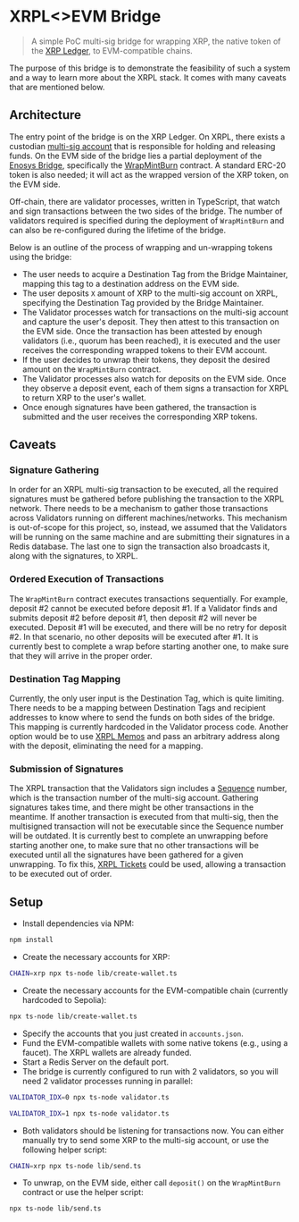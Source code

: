 # XRPL<>EVM Bridge

> A simple PoC multi-sig bridge for wrapping XRP, the native token of the [XRP Ledger](https://xrpl.org/), to EVM-compatible chains.

The purpose of this bridge is to demonstrate the feasibility of such a system and a way to learn more about the XRPL stack. It comes with many caveats that are mentioned below.

## Architecture

The entry point of the bridge is on the XRP Ledger. On XRPL, there exists a custodian [multi-sig account](https://xrpl.org/multi-signing.html) that is responsible for holding and releasing funds. On the EVM side of the bridge lies a partial deployment of the [Enosys Bridge](https://github.com/flrfinance/bridge-contracts), specifically the [WrapMintBurn](https://github.com/flrfinance/bridge-contracts/blob/main/src/WrapMintBurn.sol) contract. A standard ERC-20 token is also needed; it will act as the wrapped version of the XRP token, on the EVM side.

Off-chain, there are validator processes, written in TypeScript, that watch and sign transactions between the two sides of the bridge. The number of validators required is specified during the deployment of `WrapMintBurn` and can also be re-configured during the lifetime of the bridge.

Below is an outline of the process of wrapping and un-wrapping tokens using the bridge:
- The user needs to acquire a Destination Tag from the Bridge Maintainer, mapping this tag to a destination address on the EVM side.
- The user deposits `X` amount of XRP to the multi-sig account on XRPL, specifying the Destination Tag provided by the Bridge Maintainer.
- The Validator processes watch for transactions on the multi-sig account and capture the user's deposit. They then attest to this transaction on the EVM side. Once the transaction has been attested by enough validators (i.e., quorum has been reached), it is executed and the user receives the corresponding wrapped tokens to their EVM account.
- If the user decides to unwrap their tokens, they deposit the desired amount on the `WrapMintBurn` contract.
- The Validator processes also watch for deposits on the EVM side. Once they observe a deposit event, each of them signs a transaction for XRPL to return XRP to the user's wallet.
- Once enough signatures have been gathered, the transaction is submitted and the user receives the corresponding XRP tokens.

## Caveats

### Signature Gathering

In order for an XRPL multi-sig transaction to be executed, all the required signatures must be gathered before publishing the transaction to the XRPL network. There needs to be a mechanism to gather those transactions across Validators running on different machines/networks. This mechanism is out-of-scope for this project, so, instead, we assumed that the Validators will be running on the same machine and are submitting their signatures in a Redis database. The last one to sign the transaction also broadcasts it, along with the signatures, to XRPL.

### Ordered Execution of Transactions

The `WrapMintBurn` contract executes transactions sequentially. For example, deposit #2 cannot be executed before deposit #1. If a Validator finds and submits deposit #2 before deposit #1, then deposit #2 will never be executed. Deposit #1 will be executed, and there will be no retry for deposit #2. In that scenario, no other deposits will be executed after #1. It is currently best to complete a wrap before starting another one, to make sure that they will arrive in the proper order.

### Destination Tag Mapping

Currently, the only user input is the Destination Tag, which is quite limiting. There needs to be a mapping between Destination Tags and recipient addresses to know where to send the funds on both sides of the bridge. This mapping is currently hardcoded in the Validator process code. Another option would be to use [XRPL Memos](https://xrpl.org/transaction-common-fields.html#memos-field) and pass an arbitrary address along with the deposit, eliminating the need for a mapping.

### Submission of Signatures

The XRPL transaction that the Validators sign includes a [Sequence](https://xrpl.org/basic-data-types.html#account-sequence) number, which is the transaction number of the multi-sig account. Gathering signatures takes time, and there might be other transactions in the meantime. If another transaction is executed from that multi-sig, then the multisigned transaction will not be executable since the Sequence number will be outdated. It is currently best to complete an unwrapping before starting another one, to make sure that no other transactions will be executed until all the signatures have been gathered for a given unwrapping. To fix this, [XRPL Tickets](https://xrpl.org/tickets.html) could be used, allowing a transaction to be executed out of order.

## Setup

- Install dependencies via NPM:
```bash
npm install
```
- Create the necessary accounts for XRP:
```bash
CHAIN=xrp npx ts-node lib/create-wallet.ts
```
- Create the necessary accounts for the EVM-compatible chain (currently hardcoded to Sepolia):
```bash
npx ts-node lib/create-wallet.ts
```
- Specify the accounts that you just created in `accounts.json`.
- Fund the EVM-compatible wallets with some native tokens (e.g., using a faucet). The XRPL wallets are already funded.
- Start a Redis Server on the default port.
- The bridge is currently configured to run with 2 validators, so you will need 2 validator processes running in parallel:
```bash
VALIDATOR_IDX=0 npx ts-node validator.ts
```
```bash
VALIDATOR_IDX=1 npx ts-node validator.ts
```
- Both validators should be listening for transactions now. You can either manually try to send some XRP to the multi-sig account, or use the following helper script:
```bash
CHAIN=xrp npx ts-node lib/send.ts
```
- To unwrap, on the EVM side, either call `deposit()` on the `WrapMintBurn` contract or use the helper script:
```bash
npx ts-node lib/send.ts
```
